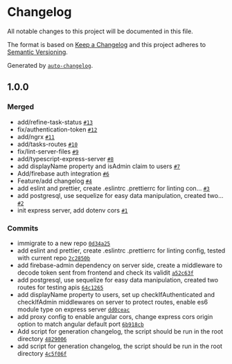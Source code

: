 # Changelog

All notable changes to this project will be documented in this file.

The format is based on [Keep a Changelog](https://keepachangelog.com/en/1.0.0/)
and this project adheres to [Semantic Versioning](https://semver.org/spec/v2.0.0.html).

Generated by [`auto-changelog`](https://github.com/CookPete/auto-changelog).

## 1.0.0

### Merged

- add/refine-task-status [`#13`](https://github.com/horus2121/To-Dos/pull/13)
- fix/authentication-token [`#12`](https://github.com/horus2121/To-Dos/pull/12)
- add/ngrx [`#11`](https://github.com/horus2121/To-Dos/pull/11)
- add/tasks-routes [`#10`](https://github.com/horus2121/To-Dos/pull/10)
- fix/lint-server-files [`#9`](https://github.com/horus2121/To-Dos/pull/9)
- add/typescript-express-server [`#8`](https://github.com/horus2121/To-Dos/pull/8)
- add displayName property and isAdmin claim to users [`#7`](https://github.com/horus2121/To-Dos/pull/7)
- Add/firebase auth integration [`#6`](https://github.com/horus2121/To-Dos/pull/6)
- Feature/add changelog [`#4`](https://github.com/horus2121/To-Dos/pull/4)
- add eslint and prettier, create .eslintrc .prettierrc for linting con… [`#3`](https://github.com/horus2121/To-Dos/pull/3)
- add postgresql, use sequelize for easy data manipulation, created two… [`#2`](https://github.com/horus2121/To-Dos/pull/2)
- init express server, add dotenv cors [`#1`](https://github.com/horus2121/To-Dos/pull/1)

### Commits

- immigrate to a new repo [`0d34a25`](https://github.com/horus2121/To-Dos/commit/0d34a257d20b6efe8a41ee002b5aa9b4c5f5476e)
- add eslint and prettier, create .eslintrc .prettierrc for linting config, tested with current repo [`2c2850b`](https://github.com/horus2121/To-Dos/commit/2c2850b9c175d1a08a546fce58845f7fea30df83)
- add firebase-admin dependency on server side, create a middleware to decode token sent from frontend and check its validit [`a52c63f`](https://github.com/horus2121/To-Dos/commit/a52c63fa700bcee56effcee64c38d02c7de5d623)
- add postgresql, use sequelize for easy data manipulation, created two routes for testing apis [`64c1265`](https://github.com/horus2121/To-Dos/commit/64c1265f40bad6b188ff965acb6c718e9262b63d)
- add displayName property to users, set up checkIfAuthenticated and checkIfAdmin middlewares on server to protect routes, enable es6 module type on express server [`dd0ceac`](https://github.com/horus2121/To-Dos/commit/dd0ceac17551e54a9b674a861ae71d8f875540d8)
- add proxy config to enable angular cors, change express cors origin option to match angular default port [`6b918cb`](https://github.com/horus2121/To-Dos/commit/6b918cb1edb79f69dfc2a9a896f959f77a34eb9a)
- Add script for generation changelog, the script should be run in the root directory [`4829006`](https://github.com/horus2121/To-Dos/commit/4829006a132bc6e0b4e97d6f85f08b3419c943b4)
- add script for generation changelog, the script should be run in the root directory [`4c5f06f`](https://github.com/horus2121/To-Dos/commit/4c5f06fb8ae64e195ddd51afed95c86e0998ae39)
